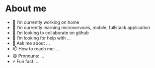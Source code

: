 # About me

- 🔭 I’m currently working on home
- 🌱 I’m currently learning microservices, mobile, fullstack application
- 👯 I’m looking to collaborate on github
- 🤔 I’m looking for help with ...
- 💬 Ask me about ...
- 📫 How to reach me: ...
- 😄 Pronouns: ...
- ⚡ Fun fact: ...

